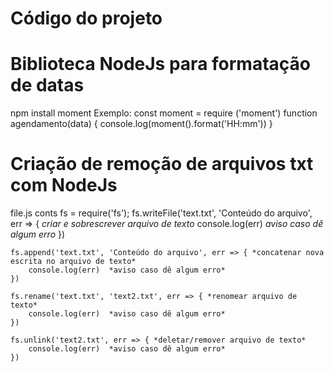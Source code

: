 # Código do projeto


# Biblioteca NodeJs para formatação de datas

npm install moment 
Exemplo: const moment = require ('moment')
        function agendamento(data) {
            console.log(moment().format('HH:mm'))
        }


# Criação de remoção de arquivos txt com NodeJs
file.js
    conts fs = require('fs');
    fs.writeFile('text.txt', 'Conteúdo do arquivo', err => { *criar e sobrescrever arquivo de texto*
        console.log(err)  *aviso caso dê algum erro*
    })

    fs.append('text.txt', 'Conteúdo do arquivo', err => { *concatenar nova escrita no arquivo de texto*
        console.log(err)  *aviso caso dê algum erro*
    })

    fs.rename('text.txt', 'text2.txt', err => { *renomear arquivo de texto*
        console.log(err)  *aviso caso dê algum erro*
    })

    fs.unlink('text2.txt', err => { *deletar/remover arquivo de texto*
        console.log(err)  *aviso caso dê algum erro*
    })